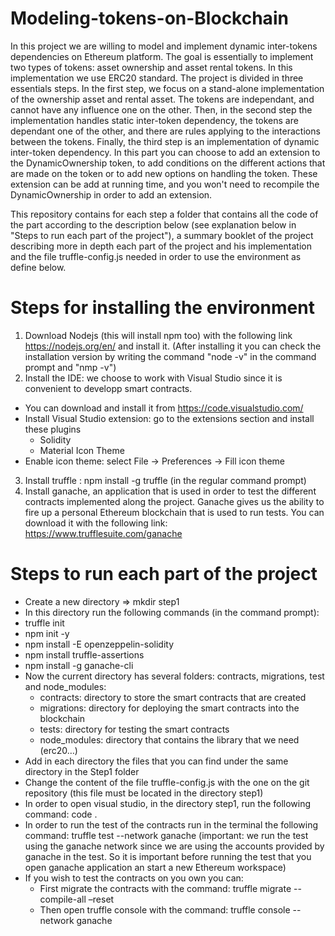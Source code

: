 # Modeling-tokens-on-Blockchain
In this project we are willing to model and implement dynamic inter-tokens dependencies on Ethereum platform. The goal is essentially to implement two types of tokens: asset ownership and asset rental tokens. In this implementation we use ERC20 standard.
The project is divided in three essentials steps. In the first step, we focus on a stand-alone implementation of the ownership asset and rental asset. The tokens are independant, and cannot have any influence one on the other. Then, in the second step the implementation handles static inter-token dependency, the tokens are dependant one of the other, and there are rules applying to the interactions between the tokens. Finally, the third step is an implementation of dynamic inter-token dependency. In this part you can choose to add an extension to the DynamicOwnership token, to add conditions on the different actions that are made on the token or to add new options on handling the token. These extension can be add at running time, and you won't need to recompile the DynamicOwnership in order to add an extension.

This repository contains for each step a folder that contains all the code of the part according to the description below (see explanation below in "Steps to run each part of the project"), a summary booklet of the project describing more in depth each part of the project and his implementation and the file truffle-config.js needed in order to use the environment as define below.

# Steps for installing the environment
1) Download Nodejs (this will install npm too) with the following link https://nodejs.org/en/ and install it. 
(After installing it you can check the installation version by writing the command "node -v" in the command prompt and "nmp -v")
2) Install the IDE: we choose to work with Visual Studio since it is convenient to developp smart contracts. 
  - You can download and install it from https://code.visualstudio.com/
  - Install Visual Studio extension: go to the extensions section and install these plugins 
      - Solidity
      - Material Icon Theme
  - Enable icon theme: select File -> Preferences -> Fill icon theme 
3) Install truffle : npm install -g truffle (in the regular command prompt)
4) Install ganache, an application that is used in order to test the different contracts implemented along the project. Ganache gives us the ability to fire up a personal Ethereum blockchain that is used to run tests. You can download it with the following link: https://www.trufflesuite.com/ganache

# Steps to run each part of the project
-	Create a new directory => mkdir step1
-	In this directory run the following commands (in the command prompt):
   -	truffle init
   -	npm init -y
   -	npm  install -E openzeppelin-solidity
   -	npm install truffle-assertions
   -	npm install -g ganache-cli
-	Now the current directory has several folders: contracts, migrations, test and node_modules:
    - contracts: directory to store the smart contracts that are created 
    - migrations: directory for deploying the smart contracts into the blockchain
    - tests: directory for testing the smart contracts
    - node_modules: directory that contains the library that we need (erc20…)
-	Add in each directory the files that you can find under the same directory in the Step1 folder
-	Change the content of the file truffle-config.js with the one on the git repository (this file must be located in the directory step1)
-	In order to open visual studio, in the directory step1, run the following command: code . 
-	In order to run the test of the contracts run in the terminal the following command: truffle test --network ganache
(important: we run the test using the ganache network since we are using the accounts provided by ganache in the test. So it is important before running the test that you open ganache application an start a new Ethereum workspace)
-	If you wish to test the contracts on you own you can:
    -	First migrate the contracts with the command: truffle migrate --compile-all –reset
    -	Then open truffle console with the command: truffle console --network ganache
